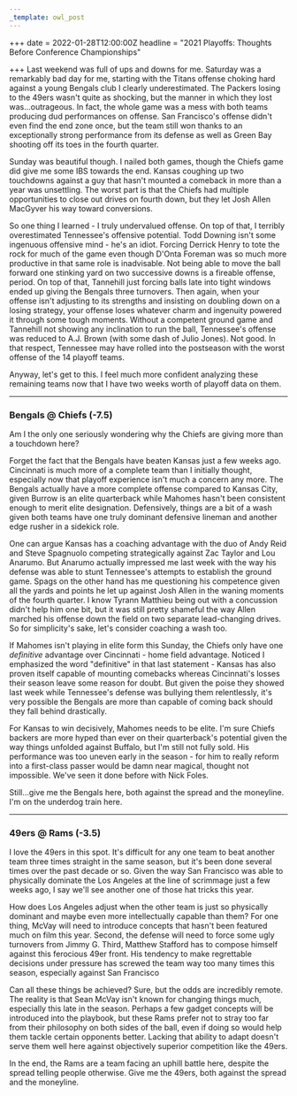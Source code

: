 ```yaml
---
_template: owl_post
---
```



+++
date = 2022-01-28T12:00:00Z
headline = "2021 Playoffs: Thoughts Before Conference Championships"

+++
Last weekend was full of ups and downs for me. Saturday was a remarkably bad day for me, starting with the Titans offense choking hard against a young Bengals club I clearly underestimated. The Packers losing to the 49ers wasn't quite as shocking, but the manner in which they lost was...outrageous. In fact, the whole game was a mess with both teams producing dud performances on offense. San Francisco's offense didn't even find the end zone once, but the team still won thanks to an exceptionally strong performance from its defense as well as Green Bay shooting off its toes in the fourth quarter.

Sunday was beautiful though. I nailed both games, though the Chiefs game did give me some IBS towards the end. Kansas coughing up two touchdowns against a guy that hasn't mounted a comeback in more than a year was unsettling. The worst part is that the Chiefs had multiple opportunities to close out drives on fourth down, but they let Josh Allen MacGyver his way toward conversions.

So one thing I learned - I truly undervalued offense. On top of that, I terribly overestimated Tennessee's offensive potential. Todd Downing isn't some ingenuous offensive mind - he's an idiot. Forcing Derrick Henry to tote the rock for much of the game even though D'Onta Foreman was so much more productive in that same role is inadvisable. Not being able to move the ball forward one stinking yard on two successive downs is a fireable offense, period. On top of that, Tannehill just forcing balls late into tight windows ended up giving the Bengals three turnovers. Then again, when your offense isn't adjusting to its strengths and insisting on doubling down on a losing strategy, your offense loses whatever charm and ingenuity powered it through some tough moments. Without a competent ground game and Tannehill not showing any inclination to run the ball, Tennessee's offense was reduced to A.J. Brown (with some dash of Julio Jones). Not good. In that respect, Tennessee may have rolled into the postseason with the worst offense of the 14 playoff teams.

Anyway, let's get to this. I feel much more confident analyzing these remaining teams now that I have two weeks worth of playoff data on them.

***

### Bengals @ Chiefs (-7.5)

Am I the only one seriously wondering why the Chiefs are giving more than a touchdown here?

Forget the fact that the Bengals have beaten Kansas just a few weeks ago. Cincinnati is much more of a complete team than I initially thought, especially now that playoff experience isn't much a concern any more. The Bengals actually have a more complete offense compared to Kansas City, given Burrow is an elite quarterback while Mahomes hasn't been consistent enough to merit elite designation. Defensively, things are a bit of a wash given both teams have one truly dominant defensive lineman and another edge rusher in a sidekick role.

One can argue Kansas has a coaching advantage with the duo of Andy Reid and Steve Spagnuolo competing strategically against Zac Taylor and Lou Anarumo. But Anarumo actually impressed me last week with the way his defense was able to stunt Tennessee's attempts to establish the ground game. Spags on the other hand has me questioning his competence given all the yards and points he let up against Josh Allen in the waning moments of the fourth quarter. I know Tyrann Matthieu being out with a concussion didn't help him one bit, but it was still pretty shameful the way Allen marched his offense down the field on two separate lead-changing drives. So for simplicity's sake, let's consider coaching a wash too.

If Mahomes isn't playing in elite form this Sunday, the Chiefs only have one _definitive_ advantage over Cincinnati - home field advantage. Noticed I emphasized the word "definitive" in that last statement - Kansas has also proven itself capable of mounting comebacks whereas Cincinnati's losses their season leave some reason for doubt. But given the poise they showed last week while Tennessee's defense was bullying them relentlessly, it's very possible the Bengals are more than capable of coming back should they fall behind drastically.

For Kansas to win decisively, Mahomes needs to be elite. I'm sure Chiefs backers are more hyped than ever on their quarterback's potential given the way things unfolded against Buffalo, but I'm still not fully sold. His performance was too uneven early in the season - for him to really reform into a first-class passer would be damn near magical, thought not impossible. We've seen it done before with Nick Foles.

Still...give me the Bengals here, both against the spread and the moneyline. I'm on the underdog train here.

***

### 49ers @ Rams (-3.5)

I love the 49ers in this spot. It's difficult for any one team to beat another team three times straight in the same season, but it's been done several times over the past decade or so. Given the way San Francisco was able to physically dominate the Los Angeles at the line of scrimmage just a few weeks ago, I say we'll see another one of those hat tricks this year.

How does Los Angeles adjust when the other team is just so physically dominant and maybe even more intellectually capable than them? For one thing, McVay will need to introduce concepts that hasn't been featured much on film this year. Second, the defense will need to force some ugly turnovers from Jimmy G. Third, Matthew Stafford has to compose himself against this ferocious 49er front. His tendency to make regrettable decisions under pressure has screwed the team way too many times this season, especially against San Francisco

Can all these things be achieved? Sure, but the odds are incredibly remote. The reality is that Sean McVay isn't known for changing things much, especially this late in the season. Perhaps a few gadget concepts will be introduced into the playbook, but these Rams prefer not to stray too far from their philosophy on both sides of the ball, even if doing so would help them tackle certain opponents better. Lacking that ability to adapt doesn't serve them well here against objectively superior competition like the 49ers.

In the end, the Rams are a team facing an uphill battle here, despite the spread telling people otherwise. Give me the 49ers, both against the spread and the moneyline.
